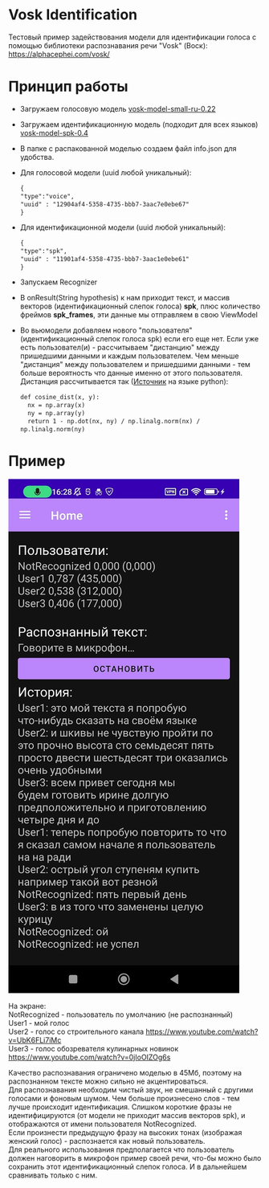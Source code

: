 

# Vosk Identification
Тестовый пример задействования модели для идентификации голоса с помощью библиотеки распознавания речи "Vosk" (Воск): https://alphacephei.com/vosk/

# Принцип работы
- Загружаем голосовую модель [vosk-model-small-ru-0.22](https://alphacephei.com/vosk/models/vosk-model-small-ru-0.22.zip)
- Загружаем идентификационную модель (подходит для всех языков) [vosk-model-spk-0.4](https://alphacephei.com/vosk/models/vosk-model-spk-0.4.zip)
- В папке с распакованной моделью создаем файл info.json для удобства.
- Для голосовой модели (uuid любой уникальный):

      {  
      "type":"voice",  
      "uuid" : "12904af4-5358-4735-bbb7-3aac7e0ebe67"  
      }  

- Для идентификационной модели (uuid любой уникальный):

      {  
      "type":"spk",  
      "uuid" : "11901af4-5358-4735-bbb7-3aac1e0ebe61"  
      }  

- Запускаем Recognizer
- В onResult(String hypothesis) к нам приходит текст, и массив векторов (идентификационный слепок голоса) **spk**, плюс количество фреймов **spk_frames**, эти данные мы отправляем в свою ViewModel
- Во вьюмодели добавляем нового "пользователя" (идентификационный слепок голоса spk) если его еще нет. Если уже есть пользовател(и) - рассчитываем "дистанцию" между пришедшими данными и каждым пользователем. Чем меньше "дистанция" между пользователем и пришедшими данными - тем больше вероятность что данные именно от этого пользователя.  
  Дистанция рассчитывается так ([Источник](https://github.com/alphacep/vosk-api/blob/12f29a3415e4967e088ed09202bfb0007e5a1787/python/example/test_speaker.py#L26) на языке python):


      def cosine_dist(x, y):    
        nx = np.array(x)  
        ny = np.array(y)  
        return 1 - np.dot(nx, ny) / np.linalg.norm(nx) / np.linalg.norm(ny)  


# Пример
![screen1.jpg](images/screen1.jpg)

На экране:  
NotRecognized - пользователь по умолчанию (не распознанный)  
User1 - мой голос  
User2 - голос со строительного канала https://www.youtube.com/watch?v=UbK6FLi7iMc  
User3 - голос обозревателя кулинарных новинок https://www.youtube.com/watch?v=0jIoOIZOg6s

Качество распознавания ограничено моделью в 45Мб, поэтому на распознанном тексте можно сильно не акцентироваться.  
Для распознавания необходим чистый звук, не смешанный с другими голосами и фоновым шумом. Чем больше произнесено слов - тем лучше происходит идентификация. Слишком короткие фразы не идентифицируются (от модели не приходит массив векторов spk), и отображаются от имени пользователя NotRecognized.  
Если произнести предыдущую фразу на высоких тонах (изображая женский голос) - распознается как новый пользователь.  
Для реального использования предполагается что пользователь должен наговорить в микрофон пример своей речи, что-бы можно было сохранить этот идентификационный слепок голоса. И в дальнейшем сравнивать только с ним.